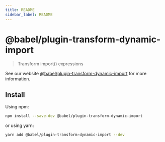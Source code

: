 ```yaml
---
title: README
sidebar_label: README
---
```

# @babel/plugin-transform-dynamic-import

> Transform import() expressions

See our website [@babel/plugin-transform-dynamic-import](https://babeljs.io/docs/babel-plugin-transform-dynamic-import) for more information.

## Install

Using npm:

```sh
npm install --save-dev @babel/plugin-transform-dynamic-import
```

or using yarn:

```sh
yarn add @babel/plugin-transform-dynamic-import --dev
```

